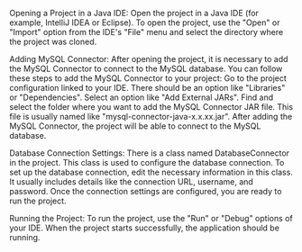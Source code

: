 Opening a Project in a Java IDE:
Open the project in a Java IDE (for example, IntelliJ IDEA or Eclipse).
To open the project, use the "Open" or "Import" option from the IDE's "File" menu and select the directory where the project was cloned.
 
Adding MySQL Connector:
After opening the project, it is necessary to add the MySQL Connector to connect to the MySQL database.
You can follow these steps to add the MySQL Connector to your project:
 Go to the project configuration linked to your IDE.
There should be an option like "Libraries" or "Dependencies".
Select an option like "Add External JARs".
Find and select the folder where you want to add the MySQL Connector JAR file. This file is usually named like "mysql-connector-java-x.x.xx.jar".
After adding the MySQL Connector, the project will be able to connect to the MySQL database.

Database Connection Settings:
There is a class named DatabaseConnector in the project. This class is used to configure the database connection.
 To set up the database connection, edit the necessary information in this class. It usually includes details like the connection URL, username, and password.
Once the connection settings are configured, you are ready to run the project.

Running the Project:
 To run the project, use the "Run" or "Debug" options of your IDE.
When the project starts successfully, the application should be running.


